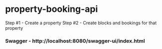 # property-booking-api

Step #1 - Create a property
Step #2 - Create blocks and bookings for that property

### Swagger - http://localhost:8080/swagger-ui/index.html
